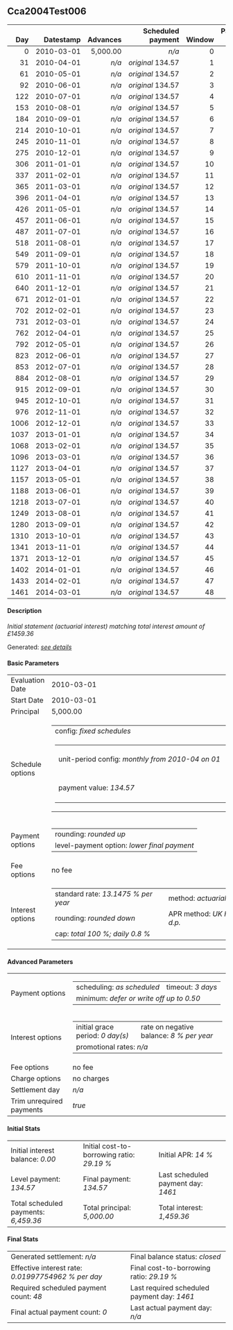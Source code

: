 <h2>Cca2004Test006</h2>
<table>
    <thead style="vertical-align: bottom;">
        <th class="ci00" style="text-align: right;">Day</th>
        <th class="ci01" style="text-align: right;">Datestamp</th>
        <th class="ci02" style="text-align: right;">Advances</th>
        <th class="ci03" style="text-align: right;">Scheduled payment</th>
        <th class="ci04" style="text-align: right;">Window</th>
        <th class="ci05" style="text-align: right;">Payment due</th>
        <th class="ci06" style="text-align: right;">Actual payments</th>
        <th class="ci07" style="text-align: right;">Net effect</th>
        <th class="ci08" style="text-align: right;">Payment status</th>
        <th class="ci09" style="text-align: right;">Balance status</th>
        <th class="ci10" style="text-align: right;">Actuarial interest</th>
        <th class="ci11" style="text-align: right;">New interest</th>
        <th class="ci12" style="text-align: right;">Interest portion</th>
        <th class="ci13" style="text-align: right;">Principal portion</th>
        <th class="ci14" style="text-align: right;">Interest balance</th>
        <th class="ci15" style="text-align: right;">Principal balance</th>
    </thead>
    <tr style="text-align: right;">
        <td class="ci00">0</td>
        <td class="ci01" style="white-space: nowrap;">2010-03-01</td>
        <td class="ci02">5,000.00</td>
        <td class="ci03" style="white-space: nowrap;"><i>n/a<i></td>
        <td class="ci04">0</td>
        <td class="ci05">0.00</td>
        <td class="ci06"><i>n/a</i></td>
        <td class="ci07">0.00</td>
        <td class="ci08"><i>information&nbsp;only</i></td>
        <td class="ci09">open</td>
        <td class="ci10">0.0000</td>
        <td class="ci11">0.0000</td>
        <td class="ci12">0.00</td>
        <td class="ci13">0.00</td>
        <td class="ci14">0.0000</td>
        <td class="ci15">5,000.00</td>
    </tr>
    <tr style="text-align: right;">
        <td class="ci00">31</td>
        <td class="ci01" style="white-space: nowrap;">2010-04-01</td>
        <td class="ci02"><i>n/a</i></td>
        <td class="ci03" style="white-space: nowrap;"><i>original</i> 134.57</td>
        <td class="ci04">1</td>
        <td class="ci05">134.57</td>
        <td class="ci06"><i>n/a</i></td>
        <td class="ci07">134.57</td>
        <td class="ci08"><i>not&nbsp;yet&nbsp;due</i></td>
        <td class="ci09">open</td>
        <td class="ci10">55.8318</td>
        <td class="ci11">55.8318</td>
        <td class="ci12">55.83</td>
        <td class="ci13">78.74</td>
        <td class="ci14">0.0000</td>
        <td class="ci15">4,921.26</td>
    </tr>
    <tr style="text-align: right;">
        <td class="ci00">61</td>
        <td class="ci01" style="white-space: nowrap;">2010-05-01</td>
        <td class="ci02"><i>n/a</i></td>
        <td class="ci03" style="white-space: nowrap;"><i>original</i> 134.57</td>
        <td class="ci04">2</td>
        <td class="ci05">134.57</td>
        <td class="ci06"><i>n/a</i></td>
        <td class="ci07">134.57</td>
        <td class="ci08"><i>not&nbsp;yet&nbsp;due</i></td>
        <td class="ci09">open</td>
        <td class="ci10">53.1799</td>
        <td class="ci11">53.1799</td>
        <td class="ci12">53.17</td>
        <td class="ci13">81.40</td>
        <td class="ci14">0.0000</td>
        <td class="ci15">4,839.86</td>
    </tr>
    <tr style="text-align: right;">
        <td class="ci00">92</td>
        <td class="ci01" style="white-space: nowrap;">2010-06-01</td>
        <td class="ci02"><i>n/a</i></td>
        <td class="ci03" style="white-space: nowrap;"><i>original</i> 134.57</td>
        <td class="ci04">3</td>
        <td class="ci05">134.57</td>
        <td class="ci06"><i>n/a</i></td>
        <td class="ci07">134.57</td>
        <td class="ci08"><i>not&nbsp;yet&nbsp;due</i></td>
        <td class="ci09">open</td>
        <td class="ci10">54.0437</td>
        <td class="ci11">54.0437</td>
        <td class="ci12">54.04</td>
        <td class="ci13">80.53</td>
        <td class="ci14">0.0000</td>
        <td class="ci15">4,759.33</td>
    </tr>
    <tr style="text-align: right;">
        <td class="ci00">122</td>
        <td class="ci01" style="white-space: nowrap;">2010-07-01</td>
        <td class="ci02"><i>n/a</i></td>
        <td class="ci03" style="white-space: nowrap;"><i>original</i> 134.57</td>
        <td class="ci04">4</td>
        <td class="ci05">134.57</td>
        <td class="ci06"><i>n/a</i></td>
        <td class="ci07">134.57</td>
        <td class="ci08"><i>not&nbsp;yet&nbsp;due</i></td>
        <td class="ci09">open</td>
        <td class="ci10">51.4301</td>
        <td class="ci11">51.4301</td>
        <td class="ci12">51.43</td>
        <td class="ci13">83.14</td>
        <td class="ci14">0.0000</td>
        <td class="ci15">4,676.19</td>
    </tr>
    <tr style="text-align: right;">
        <td class="ci00">153</td>
        <td class="ci01" style="white-space: nowrap;">2010-08-01</td>
        <td class="ci02"><i>n/a</i></td>
        <td class="ci03" style="white-space: nowrap;"><i>original</i> 134.57</td>
        <td class="ci04">5</td>
        <td class="ci05">134.57</td>
        <td class="ci06"><i>n/a</i></td>
        <td class="ci07">134.57</td>
        <td class="ci08"><i>not&nbsp;yet&nbsp;due</i></td>
        <td class="ci09">open</td>
        <td class="ci10">52.2161</td>
        <td class="ci11">52.2161</td>
        <td class="ci12">52.21</td>
        <td class="ci13">82.36</td>
        <td class="ci14">0.0000</td>
        <td class="ci15">4,593.83</td>
    </tr>
    <tr style="text-align: right;">
        <td class="ci00">184</td>
        <td class="ci01" style="white-space: nowrap;">2010-09-01</td>
        <td class="ci02"><i>n/a</i></td>
        <td class="ci03" style="white-space: nowrap;"><i>original</i> 134.57</td>
        <td class="ci04">6</td>
        <td class="ci05">134.57</td>
        <td class="ci06"><i>n/a</i></td>
        <td class="ci07">134.57</td>
        <td class="ci08"><i>not&nbsp;yet&nbsp;due</i></td>
        <td class="ci09">open</td>
        <td class="ci10">51.2964</td>
        <td class="ci11">51.2964</td>
        <td class="ci12">51.29</td>
        <td class="ci13">83.28</td>
        <td class="ci14">0.0000</td>
        <td class="ci15">4,510.55</td>
    </tr>
    <tr style="text-align: right;">
        <td class="ci00">214</td>
        <td class="ci01" style="white-space: nowrap;">2010-10-01</td>
        <td class="ci02"><i>n/a</i></td>
        <td class="ci03" style="white-space: nowrap;"><i>original</i> 134.57</td>
        <td class="ci04">7</td>
        <td class="ci05">134.57</td>
        <td class="ci06"><i>n/a</i></td>
        <td class="ci07">134.57</td>
        <td class="ci08"><i>not&nbsp;yet&nbsp;due</i></td>
        <td class="ci09">open</td>
        <td class="ci10">48.7417</td>
        <td class="ci11">48.7417</td>
        <td class="ci12">48.74</td>
        <td class="ci13">85.83</td>
        <td class="ci14">0.0000</td>
        <td class="ci15">4,424.72</td>
    </tr>
    <tr style="text-align: right;">
        <td class="ci00">245</td>
        <td class="ci01" style="white-space: nowrap;">2010-11-01</td>
        <td class="ci02"><i>n/a</i></td>
        <td class="ci03" style="white-space: nowrap;"><i>original</i> 134.57</td>
        <td class="ci04">8</td>
        <td class="ci05">134.57</td>
        <td class="ci06"><i>n/a</i></td>
        <td class="ci07">134.57</td>
        <td class="ci08"><i>not&nbsp;yet&nbsp;due</i></td>
        <td class="ci09">open</td>
        <td class="ci10">49.4081</td>
        <td class="ci11">49.4081</td>
        <td class="ci12">49.40</td>
        <td class="ci13">85.17</td>
        <td class="ci14">0.0000</td>
        <td class="ci15">4,339.55</td>
    </tr>
    <tr style="text-align: right;">
        <td class="ci00">275</td>
        <td class="ci01" style="white-space: nowrap;">2010-12-01</td>
        <td class="ci02"><i>n/a</i></td>
        <td class="ci03" style="white-space: nowrap;"><i>original</i> 134.57</td>
        <td class="ci04">9</td>
        <td class="ci05">134.57</td>
        <td class="ci06"><i>n/a</i></td>
        <td class="ci07">134.57</td>
        <td class="ci08"><i>not&nbsp;yet&nbsp;due</i></td>
        <td class="ci09">open</td>
        <td class="ci10">46.8939</td>
        <td class="ci11">46.8939</td>
        <td class="ci12">46.89</td>
        <td class="ci13">87.68</td>
        <td class="ci14">0.0000</td>
        <td class="ci15">4,251.87</td>
    </tr>
    <tr style="text-align: right;">
        <td class="ci00">306</td>
        <td class="ci01" style="white-space: nowrap;">2011-01-01</td>
        <td class="ci02"><i>n/a</i></td>
        <td class="ci03" style="white-space: nowrap;"><i>original</i> 134.57</td>
        <td class="ci04">10</td>
        <td class="ci05">134.57</td>
        <td class="ci06"><i>n/a</i></td>
        <td class="ci07">134.57</td>
        <td class="ci08"><i>not&nbsp;yet&nbsp;due</i></td>
        <td class="ci09">open</td>
        <td class="ci10">47.4780</td>
        <td class="ci11">47.4780</td>
        <td class="ci12">47.47</td>
        <td class="ci13">87.10</td>
        <td class="ci14">0.0000</td>
        <td class="ci15">4,164.77</td>
    </tr>
    <tr style="text-align: right;">
        <td class="ci00">337</td>
        <td class="ci01" style="white-space: nowrap;">2011-02-01</td>
        <td class="ci02"><i>n/a</i></td>
        <td class="ci03" style="white-space: nowrap;"><i>original</i> 134.57</td>
        <td class="ci04">11</td>
        <td class="ci05">134.57</td>
        <td class="ci06"><i>n/a</i></td>
        <td class="ci07">134.57</td>
        <td class="ci08"><i>not&nbsp;yet&nbsp;due</i></td>
        <td class="ci09">open</td>
        <td class="ci10">46.5054</td>
        <td class="ci11">46.5054</td>
        <td class="ci12">46.50</td>
        <td class="ci13">88.07</td>
        <td class="ci14">0.0000</td>
        <td class="ci15">4,076.70</td>
    </tr>
    <tr style="text-align: right;">
        <td class="ci00">365</td>
        <td class="ci01" style="white-space: nowrap;">2011-03-01</td>
        <td class="ci02"><i>n/a</i></td>
        <td class="ci03" style="white-space: nowrap;"><i>original</i> 134.57</td>
        <td class="ci04">12</td>
        <td class="ci05">134.57</td>
        <td class="ci06"><i>n/a</i></td>
        <td class="ci07">134.57</td>
        <td class="ci08"><i>not&nbsp;yet&nbsp;due</i></td>
        <td class="ci09">open</td>
        <td class="ci10">41.1166</td>
        <td class="ci11">41.1166</td>
        <td class="ci12">41.11</td>
        <td class="ci13">93.46</td>
        <td class="ci14">0.0000</td>
        <td class="ci15">3,983.24</td>
    </tr>
    <tr style="text-align: right;">
        <td class="ci00">396</td>
        <td class="ci01" style="white-space: nowrap;">2011-04-01</td>
        <td class="ci02"><i>n/a</i></td>
        <td class="ci03" style="white-space: nowrap;"><i>original</i> 134.57</td>
        <td class="ci04">13</td>
        <td class="ci05">134.57</td>
        <td class="ci06"><i>n/a</i></td>
        <td class="ci07">134.57</td>
        <td class="ci08"><i>not&nbsp;yet&nbsp;due</i></td>
        <td class="ci09">open</td>
        <td class="ci10">44.4783</td>
        <td class="ci11">44.4783</td>
        <td class="ci12">44.47</td>
        <td class="ci13">90.10</td>
        <td class="ci14">0.0000</td>
        <td class="ci15">3,893.14</td>
    </tr>
    <tr style="text-align: right;">
        <td class="ci00">426</td>
        <td class="ci01" style="white-space: nowrap;">2011-05-01</td>
        <td class="ci02"><i>n/a</i></td>
        <td class="ci03" style="white-space: nowrap;"><i>original</i> 134.57</td>
        <td class="ci04">14</td>
        <td class="ci05">134.57</td>
        <td class="ci06"><i>n/a</i></td>
        <td class="ci07">134.57</td>
        <td class="ci08"><i>not&nbsp;yet&nbsp;due</i></td>
        <td class="ci09">open</td>
        <td class="ci10">42.0699</td>
        <td class="ci11">42.0699</td>
        <td class="ci12">42.06</td>
        <td class="ci13">92.51</td>
        <td class="ci14">0.0000</td>
        <td class="ci15">3,800.63</td>
    </tr>
    <tr style="text-align: right;">
        <td class="ci00">457</td>
        <td class="ci01" style="white-space: nowrap;">2011-06-01</td>
        <td class="ci02"><i>n/a</i></td>
        <td class="ci03" style="white-space: nowrap;"><i>original</i> 134.57</td>
        <td class="ci04">15</td>
        <td class="ci05">134.57</td>
        <td class="ci06"><i>n/a</i></td>
        <td class="ci07">134.57</td>
        <td class="ci08"><i>not&nbsp;yet&nbsp;due</i></td>
        <td class="ci09">open</td>
        <td class="ci10">42.4392</td>
        <td class="ci11">42.4392</td>
        <td class="ci12">42.43</td>
        <td class="ci13">92.14</td>
        <td class="ci14">0.0000</td>
        <td class="ci15">3,708.49</td>
    </tr>
    <tr style="text-align: right;">
        <td class="ci00">487</td>
        <td class="ci01" style="white-space: nowrap;">2011-07-01</td>
        <td class="ci02"><i>n/a</i></td>
        <td class="ci03" style="white-space: nowrap;"><i>original</i> 134.57</td>
        <td class="ci04">16</td>
        <td class="ci05">134.57</td>
        <td class="ci06"><i>n/a</i></td>
        <td class="ci07">134.57</td>
        <td class="ci08"><i>not&nbsp;yet&nbsp;due</i></td>
        <td class="ci09">open</td>
        <td class="ci10">40.0746</td>
        <td class="ci11">40.0746</td>
        <td class="ci12">40.07</td>
        <td class="ci13">94.50</td>
        <td class="ci14">0.0000</td>
        <td class="ci15">3,613.99</td>
    </tr>
    <tr style="text-align: right;">
        <td class="ci00">518</td>
        <td class="ci01" style="white-space: nowrap;">2011-08-01</td>
        <td class="ci02"><i>n/a</i></td>
        <td class="ci03" style="white-space: nowrap;"><i>original</i> 134.57</td>
        <td class="ci04">17</td>
        <td class="ci05">134.57</td>
        <td class="ci06"><i>n/a</i></td>
        <td class="ci07">134.57</td>
        <td class="ci08"><i>not&nbsp;yet&nbsp;due</i></td>
        <td class="ci09">open</td>
        <td class="ci10">40.3551</td>
        <td class="ci11">40.3551</td>
        <td class="ci12">40.35</td>
        <td class="ci13">94.22</td>
        <td class="ci14">0.0000</td>
        <td class="ci15">3,519.77</td>
    </tr>
    <tr style="text-align: right;">
        <td class="ci00">549</td>
        <td class="ci01" style="white-space: nowrap;">2011-09-01</td>
        <td class="ci02"><i>n/a</i></td>
        <td class="ci03" style="white-space: nowrap;"><i>original</i> 134.57</td>
        <td class="ci04">18</td>
        <td class="ci05">134.57</td>
        <td class="ci06"><i>n/a</i></td>
        <td class="ci07">134.57</td>
        <td class="ci08"><i>not&nbsp;yet&nbsp;due</i></td>
        <td class="ci09">open</td>
        <td class="ci10">39.3031</td>
        <td class="ci11">39.3031</td>
        <td class="ci12">39.30</td>
        <td class="ci13">95.27</td>
        <td class="ci14">0.0000</td>
        <td class="ci15">3,424.50</td>
    </tr>
    <tr style="text-align: right;">
        <td class="ci00">579</td>
        <td class="ci01" style="white-space: nowrap;">2011-10-01</td>
        <td class="ci02"><i>n/a</i></td>
        <td class="ci03" style="white-space: nowrap;"><i>original</i> 134.57</td>
        <td class="ci04">19</td>
        <td class="ci05">134.57</td>
        <td class="ci06"><i>n/a</i></td>
        <td class="ci07">134.57</td>
        <td class="ci08"><i>not&nbsp;yet&nbsp;due</i></td>
        <td class="ci09">open</td>
        <td class="ci10">37.0057</td>
        <td class="ci11">37.0057</td>
        <td class="ci12">37.00</td>
        <td class="ci13">97.57</td>
        <td class="ci14">0.0000</td>
        <td class="ci15">3,326.93</td>
    </tr>
    <tr style="text-align: right;">
        <td class="ci00">610</td>
        <td class="ci01" style="white-space: nowrap;">2011-11-01</td>
        <td class="ci02"><i>n/a</i></td>
        <td class="ci03" style="white-space: nowrap;"><i>original</i> 134.57</td>
        <td class="ci04">20</td>
        <td class="ci05">134.57</td>
        <td class="ci06"><i>n/a</i></td>
        <td class="ci07">134.57</td>
        <td class="ci08"><i>not&nbsp;yet&nbsp;due</i></td>
        <td class="ci09">open</td>
        <td class="ci10">37.1497</td>
        <td class="ci11">37.1497</td>
        <td class="ci12">37.14</td>
        <td class="ci13">97.43</td>
        <td class="ci14">0.0000</td>
        <td class="ci15">3,229.50</td>
    </tr>
    <tr style="text-align: right;">
        <td class="ci00">640</td>
        <td class="ci01" style="white-space: nowrap;">2011-12-01</td>
        <td class="ci02"><i>n/a</i></td>
        <td class="ci03" style="white-space: nowrap;"><i>original</i> 134.57</td>
        <td class="ci04">21</td>
        <td class="ci05">134.57</td>
        <td class="ci06"><i>n/a</i></td>
        <td class="ci07">134.57</td>
        <td class="ci08"><i>not&nbsp;yet&nbsp;due</i></td>
        <td class="ci09">open</td>
        <td class="ci10">34.8985</td>
        <td class="ci11">34.8985</td>
        <td class="ci12">34.89</td>
        <td class="ci13">99.68</td>
        <td class="ci14">0.0000</td>
        <td class="ci15">3,129.82</td>
    </tr>
    <tr style="text-align: right;">
        <td class="ci00">671</td>
        <td class="ci01" style="white-space: nowrap;">2012-01-01</td>
        <td class="ci02"><i>n/a</i></td>
        <td class="ci03" style="white-space: nowrap;"><i>original</i> 134.57</td>
        <td class="ci04">22</td>
        <td class="ci05">134.57</td>
        <td class="ci06"><i>n/a</i></td>
        <td class="ci07">134.57</td>
        <td class="ci08"><i>not&nbsp;yet&nbsp;due</i></td>
        <td class="ci09">open</td>
        <td class="ci10">34.9487</td>
        <td class="ci11">34.9487</td>
        <td class="ci12">34.94</td>
        <td class="ci13">99.63</td>
        <td class="ci14">0.0000</td>
        <td class="ci15">3,030.19</td>
    </tr>
    <tr style="text-align: right;">
        <td class="ci00">702</td>
        <td class="ci01" style="white-space: nowrap;">2012-02-01</td>
        <td class="ci02"><i>n/a</i></td>
        <td class="ci03" style="white-space: nowrap;"><i>original</i> 134.57</td>
        <td class="ci04">23</td>
        <td class="ci05">134.57</td>
        <td class="ci06"><i>n/a</i></td>
        <td class="ci07">134.57</td>
        <td class="ci08"><i>not&nbsp;yet&nbsp;due</i></td>
        <td class="ci09">open</td>
        <td class="ci10">33.8362</td>
        <td class="ci11">33.8362</td>
        <td class="ci12">33.83</td>
        <td class="ci13">100.74</td>
        <td class="ci14">0.0000</td>
        <td class="ci15">2,929.45</td>
    </tr>
    <tr style="text-align: right;">
        <td class="ci00">731</td>
        <td class="ci01" style="white-space: nowrap;">2012-03-01</td>
        <td class="ci02"><i>n/a</i></td>
        <td class="ci03" style="white-space: nowrap;"><i>original</i> 134.57</td>
        <td class="ci04">24</td>
        <td class="ci05">134.57</td>
        <td class="ci06"><i>n/a</i></td>
        <td class="ci07">134.57</td>
        <td class="ci08"><i>not&nbsp;yet&nbsp;due</i></td>
        <td class="ci09">open</td>
        <td class="ci10">30.6009</td>
        <td class="ci11">30.6009</td>
        <td class="ci12">30.60</td>
        <td class="ci13">103.97</td>
        <td class="ci14">0.0000</td>
        <td class="ci15">2,825.48</td>
    </tr>
    <tr style="text-align: right;">
        <td class="ci00">762</td>
        <td class="ci01" style="white-space: nowrap;">2012-04-01</td>
        <td class="ci02"><i>n/a</i></td>
        <td class="ci03" style="white-space: nowrap;"><i>original</i> 134.57</td>
        <td class="ci04">25</td>
        <td class="ci05">134.57</td>
        <td class="ci06"><i>n/a</i></td>
        <td class="ci07">134.57</td>
        <td class="ci08"><i>not&nbsp;yet&nbsp;due</i></td>
        <td class="ci09">open</td>
        <td class="ci10">31.5504</td>
        <td class="ci11">31.5504</td>
        <td class="ci12">31.55</td>
        <td class="ci13">103.02</td>
        <td class="ci14">0.0000</td>
        <td class="ci15">2,722.46</td>
    </tr>
    <tr style="text-align: right;">
        <td class="ci00">792</td>
        <td class="ci01" style="white-space: nowrap;">2012-05-01</td>
        <td class="ci02"><i>n/a</i></td>
        <td class="ci03" style="white-space: nowrap;"><i>original</i> 134.57</td>
        <td class="ci04">26</td>
        <td class="ci05">134.57</td>
        <td class="ci06"><i>n/a</i></td>
        <td class="ci07">134.57</td>
        <td class="ci08"><i>not&nbsp;yet&nbsp;due</i></td>
        <td class="ci09">open</td>
        <td class="ci10">29.4194</td>
        <td class="ci11">29.4194</td>
        <td class="ci12">29.41</td>
        <td class="ci13">105.16</td>
        <td class="ci14">0.0000</td>
        <td class="ci15">2,617.30</td>
    </tr>
    <tr style="text-align: right;">
        <td class="ci00">823</td>
        <td class="ci01" style="white-space: nowrap;">2012-06-01</td>
        <td class="ci02"><i>n/a</i></td>
        <td class="ci03" style="white-space: nowrap;"><i>original</i> 134.57</td>
        <td class="ci04">27</td>
        <td class="ci05">134.57</td>
        <td class="ci06"><i>n/a</i></td>
        <td class="ci07">134.57</td>
        <td class="ci08"><i>not&nbsp;yet&nbsp;due</i></td>
        <td class="ci09">open</td>
        <td class="ci10">29.2257</td>
        <td class="ci11">29.2257</td>
        <td class="ci12">29.22</td>
        <td class="ci13">105.35</td>
        <td class="ci14">0.0000</td>
        <td class="ci15">2,511.95</td>
    </tr>
    <tr style="text-align: right;">
        <td class="ci00">853</td>
        <td class="ci01" style="white-space: nowrap;">2012-07-01</td>
        <td class="ci02"><i>n/a</i></td>
        <td class="ci03" style="white-space: nowrap;"><i>original</i> 134.57</td>
        <td class="ci04">28</td>
        <td class="ci05">134.57</td>
        <td class="ci06"><i>n/a</i></td>
        <td class="ci07">134.57</td>
        <td class="ci08"><i>not&nbsp;yet&nbsp;due</i></td>
        <td class="ci09">open</td>
        <td class="ci10">27.1445</td>
        <td class="ci11">27.1445</td>
        <td class="ci12">27.14</td>
        <td class="ci13">107.43</td>
        <td class="ci14">0.0000</td>
        <td class="ci15">2,404.52</td>
    </tr>
    <tr style="text-align: right;">
        <td class="ci00">884</td>
        <td class="ci01" style="white-space: nowrap;">2012-08-01</td>
        <td class="ci02"><i>n/a</i></td>
        <td class="ci03" style="white-space: nowrap;"><i>original</i> 134.57</td>
        <td class="ci04">29</td>
        <td class="ci05">134.57</td>
        <td class="ci06"><i>n/a</i></td>
        <td class="ci07">134.57</td>
        <td class="ci08"><i>not&nbsp;yet&nbsp;due</i></td>
        <td class="ci09">open</td>
        <td class="ci10">26.8498</td>
        <td class="ci11">26.8498</td>
        <td class="ci12">26.84</td>
        <td class="ci13">107.73</td>
        <td class="ci14">0.0000</td>
        <td class="ci15">2,296.79</td>
    </tr>
    <tr style="text-align: right;">
        <td class="ci00">915</td>
        <td class="ci01" style="white-space: nowrap;">2012-09-01</td>
        <td class="ci02"><i>n/a</i></td>
        <td class="ci03" style="white-space: nowrap;"><i>original</i> 134.57</td>
        <td class="ci04">30</td>
        <td class="ci05">134.57</td>
        <td class="ci06"><i>n/a</i></td>
        <td class="ci07">134.57</td>
        <td class="ci08"><i>not&nbsp;yet&nbsp;due</i></td>
        <td class="ci09">open</td>
        <td class="ci10">25.6468</td>
        <td class="ci11">25.6468</td>
        <td class="ci12">25.64</td>
        <td class="ci13">108.93</td>
        <td class="ci14">0.0000</td>
        <td class="ci15">2,187.86</td>
    </tr>
    <tr style="text-align: right;">
        <td class="ci00">945</td>
        <td class="ci01" style="white-space: nowrap;">2012-10-01</td>
        <td class="ci02"><i>n/a</i></td>
        <td class="ci03" style="white-space: nowrap;"><i>original</i> 134.57</td>
        <td class="ci04">31</td>
        <td class="ci05">134.57</td>
        <td class="ci06"><i>n/a</i></td>
        <td class="ci07">134.57</td>
        <td class="ci08"><i>not&nbsp;yet&nbsp;due</i></td>
        <td class="ci09">open</td>
        <td class="ci10">23.6424</td>
        <td class="ci11">23.6424</td>
        <td class="ci12">23.64</td>
        <td class="ci13">110.93</td>
        <td class="ci14">0.0000</td>
        <td class="ci15">2,076.93</td>
    </tr>
    <tr style="text-align: right;">
        <td class="ci00">976</td>
        <td class="ci01" style="white-space: nowrap;">2012-11-01</td>
        <td class="ci02"><i>n/a</i></td>
        <td class="ci03" style="white-space: nowrap;"><i>original</i> 134.57</td>
        <td class="ci04">32</td>
        <td class="ci05">134.57</td>
        <td class="ci06"><i>n/a</i></td>
        <td class="ci07">134.57</td>
        <td class="ci08"><i>not&nbsp;yet&nbsp;due</i></td>
        <td class="ci09">open</td>
        <td class="ci10">23.1918</td>
        <td class="ci11">23.1918</td>
        <td class="ci12">23.19</td>
        <td class="ci13">111.38</td>
        <td class="ci14">0.0000</td>
        <td class="ci15">1,965.55</td>
    </tr>
    <tr style="text-align: right;">
        <td class="ci00">1006</td>
        <td class="ci01" style="white-space: nowrap;">2012-12-01</td>
        <td class="ci02"><i>n/a</i></td>
        <td class="ci03" style="white-space: nowrap;"><i>original</i> 134.57</td>
        <td class="ci04">33</td>
        <td class="ci05">134.57</td>
        <td class="ci06"><i>n/a</i></td>
        <td class="ci07">134.57</td>
        <td class="ci08"><i>not&nbsp;yet&nbsp;due</i></td>
        <td class="ci09">open</td>
        <td class="ci10">21.2401</td>
        <td class="ci11">21.2401</td>
        <td class="ci12">21.24</td>
        <td class="ci13">113.33</td>
        <td class="ci14">0.0000</td>
        <td class="ci15">1,852.22</td>
    </tr>
    <tr style="text-align: right;">
        <td class="ci00">1037</td>
        <td class="ci01" style="white-space: nowrap;">2013-01-01</td>
        <td class="ci02"><i>n/a</i></td>
        <td class="ci03" style="white-space: nowrap;"><i>original</i> 134.57</td>
        <td class="ci04">34</td>
        <td class="ci05">134.57</td>
        <td class="ci06"><i>n/a</i></td>
        <td class="ci07">134.57</td>
        <td class="ci08"><i>not&nbsp;yet&nbsp;due</i></td>
        <td class="ci09">open</td>
        <td class="ci10">20.6826</td>
        <td class="ci11">20.6826</td>
        <td class="ci12">20.68</td>
        <td class="ci13">113.89</td>
        <td class="ci14">0.0000</td>
        <td class="ci15">1,738.33</td>
    </tr>
    <tr style="text-align: right;">
        <td class="ci00">1068</td>
        <td class="ci01" style="white-space: nowrap;">2013-02-01</td>
        <td class="ci02"><i>n/a</i></td>
        <td class="ci03" style="white-space: nowrap;"><i>original</i> 134.57</td>
        <td class="ci04">35</td>
        <td class="ci05">134.57</td>
        <td class="ci06"><i>n/a</i></td>
        <td class="ci07">134.57</td>
        <td class="ci08"><i>not&nbsp;yet&nbsp;due</i></td>
        <td class="ci09">open</td>
        <td class="ci10">19.4108</td>
        <td class="ci11">19.4108</td>
        <td class="ci12">19.41</td>
        <td class="ci13">115.16</td>
        <td class="ci14">0.0000</td>
        <td class="ci15">1,623.17</td>
    </tr>
    <tr style="text-align: right;">
        <td class="ci00">1096</td>
        <td class="ci01" style="white-space: nowrap;">2013-03-01</td>
        <td class="ci02"><i>n/a</i></td>
        <td class="ci03" style="white-space: nowrap;"><i>original</i> 134.57</td>
        <td class="ci04">36</td>
        <td class="ci05">134.57</td>
        <td class="ci06"><i>n/a</i></td>
        <td class="ci07">134.57</td>
        <td class="ci08"><i>not&nbsp;yet&nbsp;due</i></td>
        <td class="ci09">open</td>
        <td class="ci10">16.3709</td>
        <td class="ci11">16.3709</td>
        <td class="ci12">16.37</td>
        <td class="ci13">118.20</td>
        <td class="ci14">0.0000</td>
        <td class="ci15">1,504.97</td>
    </tr>
    <tr style="text-align: right;">
        <td class="ci00">1127</td>
        <td class="ci01" style="white-space: nowrap;">2013-04-01</td>
        <td class="ci02"><i>n/a</i></td>
        <td class="ci03" style="white-space: nowrap;"><i>original</i> 134.57</td>
        <td class="ci04">37</td>
        <td class="ci05">134.57</td>
        <td class="ci06"><i>n/a</i></td>
        <td class="ci07">134.57</td>
        <td class="ci08"><i>not&nbsp;yet&nbsp;due</i></td>
        <td class="ci09">open</td>
        <td class="ci10">16.8051</td>
        <td class="ci11">16.8051</td>
        <td class="ci12">16.80</td>
        <td class="ci13">117.77</td>
        <td class="ci14">0.0000</td>
        <td class="ci15">1,387.20</td>
    </tr>
    <tr style="text-align: right;">
        <td class="ci00">1157</td>
        <td class="ci01" style="white-space: nowrap;">2013-05-01</td>
        <td class="ci02"><i>n/a</i></td>
        <td class="ci03" style="white-space: nowrap;"><i>original</i> 134.57</td>
        <td class="ci04">38</td>
        <td class="ci05">134.57</td>
        <td class="ci06"><i>n/a</i></td>
        <td class="ci07">134.57</td>
        <td class="ci08"><i>not&nbsp;yet&nbsp;due</i></td>
        <td class="ci09">open</td>
        <td class="ci10">14.9903</td>
        <td class="ci11">14.9903</td>
        <td class="ci12">14.99</td>
        <td class="ci13">119.58</td>
        <td class="ci14">0.0000</td>
        <td class="ci15">1,267.62</td>
    </tr>
    <tr style="text-align: right;">
        <td class="ci00">1188</td>
        <td class="ci01" style="white-space: nowrap;">2013-06-01</td>
        <td class="ci02"><i>n/a</i></td>
        <td class="ci03" style="white-space: nowrap;"><i>original</i> 134.57</td>
        <td class="ci04">39</td>
        <td class="ci05">134.57</td>
        <td class="ci06"><i>n/a</i></td>
        <td class="ci07">134.57</td>
        <td class="ci08"><i>not&nbsp;yet&nbsp;due</i></td>
        <td class="ci09">open</td>
        <td class="ci10">14.1547</td>
        <td class="ci11">14.1547</td>
        <td class="ci12">14.15</td>
        <td class="ci13">120.42</td>
        <td class="ci14">0.0000</td>
        <td class="ci15">1,147.20</td>
    </tr>
    <tr style="text-align: right;">
        <td class="ci00">1218</td>
        <td class="ci01" style="white-space: nowrap;">2013-07-01</td>
        <td class="ci02"><i>n/a</i></td>
        <td class="ci03" style="white-space: nowrap;"><i>original</i> 134.57</td>
        <td class="ci04">40</td>
        <td class="ci05">134.57</td>
        <td class="ci06"><i>n/a</i></td>
        <td class="ci07">134.57</td>
        <td class="ci08"><i>not&nbsp;yet&nbsp;due</i></td>
        <td class="ci09">open</td>
        <td class="ci10">12.3968</td>
        <td class="ci11">12.3968</td>
        <td class="ci12">12.39</td>
        <td class="ci13">122.18</td>
        <td class="ci14">0.0000</td>
        <td class="ci15">1,025.02</td>
    </tr>
    <tr style="text-align: right;">
        <td class="ci00">1249</td>
        <td class="ci01" style="white-space: nowrap;">2013-08-01</td>
        <td class="ci02"><i>n/a</i></td>
        <td class="ci03" style="white-space: nowrap;"><i>original</i> 134.57</td>
        <td class="ci04">41</td>
        <td class="ci05">134.57</td>
        <td class="ci06"><i>n/a</i></td>
        <td class="ci07">134.57</td>
        <td class="ci08"><i>not&nbsp;yet&nbsp;due</i></td>
        <td class="ci09">open</td>
        <td class="ci10">11.4458</td>
        <td class="ci11">11.4458</td>
        <td class="ci12">11.44</td>
        <td class="ci13">123.13</td>
        <td class="ci14">0.0000</td>
        <td class="ci15">901.89</td>
    </tr>
    <tr style="text-align: right;">
        <td class="ci00">1280</td>
        <td class="ci01" style="white-space: nowrap;">2013-09-01</td>
        <td class="ci02"><i>n/a</i></td>
        <td class="ci03" style="white-space: nowrap;"><i>original</i> 134.57</td>
        <td class="ci04">42</td>
        <td class="ci05">134.57</td>
        <td class="ci06"><i>n/a</i></td>
        <td class="ci07">134.57</td>
        <td class="ci08"><i>not&nbsp;yet&nbsp;due</i></td>
        <td class="ci09">open</td>
        <td class="ci10">10.0708</td>
        <td class="ci11">10.0708</td>
        <td class="ci12">10.07</td>
        <td class="ci13">124.50</td>
        <td class="ci14">0.0000</td>
        <td class="ci15">777.39</td>
    </tr>
    <tr style="text-align: right;">
        <td class="ci00">1310</td>
        <td class="ci01" style="white-space: nowrap;">2013-10-01</td>
        <td class="ci02"><i>n/a</i></td>
        <td class="ci03" style="white-space: nowrap;"><i>original</i> 134.57</td>
        <td class="ci04">43</td>
        <td class="ci05">134.57</td>
        <td class="ci06"><i>n/a</i></td>
        <td class="ci07">134.57</td>
        <td class="ci08"><i>not&nbsp;yet&nbsp;due</i></td>
        <td class="ci09">open</td>
        <td class="ci10">8.4006</td>
        <td class="ci11">8.4006</td>
        <td class="ci12">8.40</td>
        <td class="ci13">126.17</td>
        <td class="ci14">0.0000</td>
        <td class="ci15">651.22</td>
    </tr>
    <tr style="text-align: right;">
        <td class="ci00">1341</td>
        <td class="ci01" style="white-space: nowrap;">2013-11-01</td>
        <td class="ci02"><i>n/a</i></td>
        <td class="ci03" style="white-space: nowrap;"><i>original</i> 134.57</td>
        <td class="ci04">44</td>
        <td class="ci05">134.57</td>
        <td class="ci06"><i>n/a</i></td>
        <td class="ci07">134.57</td>
        <td class="ci08"><i>not&nbsp;yet&nbsp;due</i></td>
        <td class="ci09">open</td>
        <td class="ci10">7.2718</td>
        <td class="ci11">7.2718</td>
        <td class="ci12">7.27</td>
        <td class="ci13">127.30</td>
        <td class="ci14">0.0000</td>
        <td class="ci15">523.92</td>
    </tr>
    <tr style="text-align: right;">
        <td class="ci00">1371</td>
        <td class="ci01" style="white-space: nowrap;">2013-12-01</td>
        <td class="ci02"><i>n/a</i></td>
        <td class="ci03" style="white-space: nowrap;"><i>original</i> 134.57</td>
        <td class="ci04">45</td>
        <td class="ci05">134.57</td>
        <td class="ci06"><i>n/a</i></td>
        <td class="ci07">134.57</td>
        <td class="ci08"><i>not&nbsp;yet&nbsp;due</i></td>
        <td class="ci09">open</td>
        <td class="ci10">5.6616</td>
        <td class="ci11">5.6616</td>
        <td class="ci12">5.66</td>
        <td class="ci13">128.91</td>
        <td class="ci14">0.0000</td>
        <td class="ci15">395.01</td>
    </tr>
    <tr style="text-align: right;">
        <td class="ci00">1402</td>
        <td class="ci01" style="white-space: nowrap;">2014-01-01</td>
        <td class="ci02"><i>n/a</i></td>
        <td class="ci03" style="white-space: nowrap;"><i>original</i> 134.57</td>
        <td class="ci04">46</td>
        <td class="ci05">134.57</td>
        <td class="ci06"><i>n/a</i></td>
        <td class="ci07">134.57</td>
        <td class="ci08"><i>not&nbsp;yet&nbsp;due</i></td>
        <td class="ci09">open</td>
        <td class="ci10">4.4108</td>
        <td class="ci11">4.4108</td>
        <td class="ci12">4.41</td>
        <td class="ci13">130.16</td>
        <td class="ci14">0.0000</td>
        <td class="ci15">264.85</td>
    </tr>
    <tr style="text-align: right;">
        <td class="ci00">1433</td>
        <td class="ci01" style="white-space: nowrap;">2014-02-01</td>
        <td class="ci02"><i>n/a</i></td>
        <td class="ci03" style="white-space: nowrap;"><i>original</i> 134.57</td>
        <td class="ci04">47</td>
        <td class="ci05">134.57</td>
        <td class="ci06"><i>n/a</i></td>
        <td class="ci07">134.57</td>
        <td class="ci08"><i>not&nbsp;yet&nbsp;due</i></td>
        <td class="ci09">open</td>
        <td class="ci10">2.9574</td>
        <td class="ci11">2.9574</td>
        <td class="ci12">2.95</td>
        <td class="ci13">131.62</td>
        <td class="ci14">0.0000</td>
        <td class="ci15">133.23</td>
    </tr>
    <tr style="text-align: right;">
        <td class="ci00">1461</td>
        <td class="ci01" style="white-space: nowrap;">2014-03-01</td>
        <td class="ci02"><i>n/a</i></td>
        <td class="ci03" style="white-space: nowrap;"><i>original</i> 134.57</td>
        <td class="ci04">48</td>
        <td class="ci05">134.57</td>
        <td class="ci06"><i>n/a</i></td>
        <td class="ci07">134.57</td>
        <td class="ci08"><i>not&nbsp;yet&nbsp;due</i></td>
        <td class="ci09">closed</td>
        <td class="ci10">1.3437</td>
        <td class="ci11">1.3437</td>
        <td class="ci12">1.34</td>
        <td class="ci13">133.23</td>
        <td class="ci14">0.0000</td>
        <td class="ci15">0.00</td>
    </tr>
</table>
<h4>Description</h4>
<p><i>Initial statement (actuarial interest) matching total interest amount of £1459.36</i></p>
<p>Generated: <i><a href="../GeneratedDate.html">see details</a></i></p>
<h4>Basic Parameters</h4>
<table>
    <tr>
        <td>Evaluation Date</td>
        <td>2010-03-01</td>
    </tr>
    <tr>
        <td>Start Date</td>
        <td>2010-03-01</td>
    </tr>
    <tr>
        <td>Principal</td>
        <td>5,000.00</td>
    </tr>
    <tr>
        <td>Schedule options</td>
        <td>
            <table>
                <tr>
                    <td colspan="2">config: <i>fixed schedules</i></td>
                </tr>
                <tr>
                    <td>
                        <table>
                            <tr>
                                <td style="white-space: nowrap;">unit-period config: <i>monthly from 2010-04 on 01</i></td>
                                <td>payment count: <i>48</i></td>
                            </tr>
                            <tr>
                                <td>payment value: <i>134.57</i></td>
                                <td>schedule type: <i>original</i></td>
                            </tr>
                        </table>
                    </td>
                </tr>
            </table>
        </td>
    </tr>
    <tr>
        <td>Payment options</td>
        <td>
            <table>
                <tr>
                    <td>rounding: <i>rounded up</i></td>
                </tr>
                <tr>
                    <td>level-payment option: <i>lower&nbsp;final&nbsp;payment</i></td>
                </tr>
            </table>
        </td>
    </tr>
    <tr>
        <td>Fee options</td>
        <td>no fee
        </td>
    </tr>
    <tr>
        <td>Interest options</td>
        <td>
            <table>
                <tr>
                    <td>standard rate: <i>13.1475 % per year</i></td>
                    <td>method: <i>actuarial</i></td>
                </tr>
                <tr>
                    <td>rounding: <i>rounded down</i></td>
                    <td>APR method: <i>UK FCA to 1 d.p.</i></td>
                </tr>
                <tr>
                    <td colspan="2">cap: <i>total 100 %; daily 0.8 %</td>
                </tr>
            </table>
        </td>
    </tr>
</table>
<h4>Advanced Parameters</h4>
<table>
    <tr>
        <td>Payment options</td>
        <td>
                <table>
                    <tr>
                        <td>scheduling: <i>as scheduled</i></td>
                        <td>timeout: <i>3 days</i></td>
                    </tr>
                    <tr>
                        <td colspan="2">minimum: <i>defer&nbsp;or&nbsp;write&nbsp;off&nbsp;up&nbsp;to&nbsp;0.50</i></td>
                    </tr>
                </table>
        </td>
    </tr>
    <tr>
        <td>Interest options</td>
        <td>
            <table>
                <tr>
                    <td>initial grace period: <i>0 day(s)</i></td>
                    <td>rate on negative balance: <i>8 % per year</i></td>
                </tr>
                <tr>
                    <td colspan="2">promotional rates: <i><i>n/a</i></i></td>
                </tr>
            </table>
        </td>
    </tr>
    <tr>
        <td>Fee options</td>
        <td>no fee
        </td>
    </tr>
    <tr>
        <td>Charge options</td>
        <td>no charges
        </td>
    </tr>
    <tr>
        <td>Settlement day</td><td><i><i>n/a</i></i></td>
    </tr>
    <tr>
        <td>Trim unrequired payments</td><td><i>true</i></td>
    </tr>
</table>
<h4>Initial Stats</h4>
<table>
    <tr>
        <td>Initial interest balance: <i>0.00</i></td>
        <td>Initial cost-to-borrowing ratio: <i>29.19 %</i></td>
        <td>Initial APR: <i>14 %</i></td>
    </tr>
    <tr>
        <td>Level payment: <i>134.57</i></td>
        <td>Final payment: <i>134.57</i></td>
        <td>Last scheduled payment day: <i>1461</i></td>
    </tr>
    <tr>
        <td>Total scheduled payments: <i>6,459.36</i></td>
        <td>Total principal: <i>5,000.00</i></td>
        <td>Total interest: <i>1,459.36</i></td>
    </tr>
</table>
<h4>Final Stats</h4>
<table>
    <tr>
        <td>Generated settlement: <i><i>n/a</i></i></td>
        <td>Final balance status: <i>closed</i></td>
    </tr>
    <tr>
        <td>Effective interest rate: <i>0.01997754962 % per day</i></td>
        <td>Final cost-to-borrowing ratio: <i>29.19 %</i></td>
    </tr>
    <tr>
        <td>Required scheduled payment count: <i>48</i></td>
        <td>Last required scheduled payment day: <i>1461</i></td>
    </tr>
    <tr>
        <td>Final actual payment count: <i>0</i></td>
        <td>Last actual payment day: <i>n/a</i></td>
    </tr>
</table>
